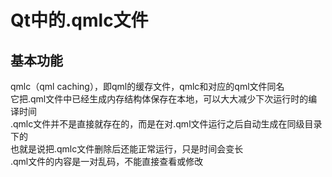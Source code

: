 # Qt中的.qmlc文件

## 基本功能
qmlc（qml caching），即qml的缓存文件，qmlc和对应的qml文件同名  
它把.qml文件中已经生成内存结构体保存在本地，可以大大减少下次运行时的编译时间  
.qmlc文件并不是直接就存在的，而是在对.qml文件运行之后自动生成在同级目录下的  
也就是说把.qmlc文件删除后还能正常运行，只是时间会变长  
.qml文件的内容是一对乱码，不能直接查看或修改  